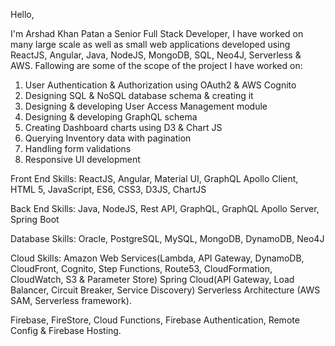 Hello,

I'm Arshad Khan Patan a Senior Full Stack Developer, I have worked on many large scale as well as small web applications developed using ReactJS, Angular, Java, NodeJS, MongoDB, SQL, Neo4J, Serverless & AWS.
Fallowing are some of the scope of the project I have worked on:

1. User Authentication & Authorization using OAuth2 & AWS Cognito
2. Designing SQL & NoSQL database schema & creating it
3. Designing & developing User Access Management module
4. Designing & developing GraphQL schema
5. Creating Dashboard charts using D3 & Chart JS
6. Querying Inventory data with pagination
7. Handling form validations
8. Responsive UI development

Front End Skills: ReactJS, Angular, Material UI, GraphQL Apollo Client, HTML 5, JavaScript, ES6, CSS3, D3JS, ChartJS

Back End Skills: Java, NodeJS, Rest API, GraphQL, GraphQL Apollo Server, Spring Boot

Database Skills: Oracle, PostgreSQL, MySQL, MongoDB, DynamoDB, Neo4J

Cloud Skills:
Amazon Web Services(Lambda, API Gateway, DynamoDB, CloudFront, Cognito, Step Functions, Route53, CloudFormation, CloudWatch, S3 & Parameter Store)
Spring Cloud(API Gateway, Load Balancer, Circuit Breaker, Service Discovery)
Serverless Architecture (AWS SAM, Serverless framework).

Firebase, FireStore, Cloud Functions, Firebase Authentication, Remote Config & Firebase Hosting.
